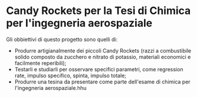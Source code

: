 # Candy Rockets per la Tesi di Chimica per l'ingegneria aerospaziale

Gli obbiettivi di questo progetto sono quelli di: 
- Produrre artigianalmente dei piccoli Candy Rockets (razzi a combustibile solido composto da zucchero e nitrato di potassio, materiali economici e facilmente reperibili);
- Testarli e studiarli per osservare specifici parametri, come regression rate, impulso specifico, spinta, impulso totale;
- Produrre una tesina da presentare come parte dell'esame di chimica per l'ingegneria aerospaziale.hhu
